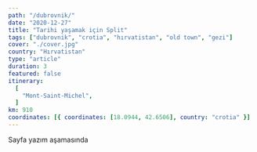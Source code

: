 ```yaml
---
path: "/dubrovnik/"
date: "2020-12-27"
title: "Tarihi yaşamak için Split"
tags: ["dubrovnik", "crotia", "hırvatistan", "old town", "gezi"]
cover: "./cover.jpg"
country: "Hırvatistan"
type: "article"
duration: 3
featured: false
itinerary:
  [
    "Mont-Saint-Michel",
  ]
km: 910
coordinates: [{ coordinates: [18.0944, 42.6506], country: "crotia" }]
---
```


Sayfa yazım aşamasında

<!-- <rehype-image src="saintmichel1.jpg"></rehype-image> -->
